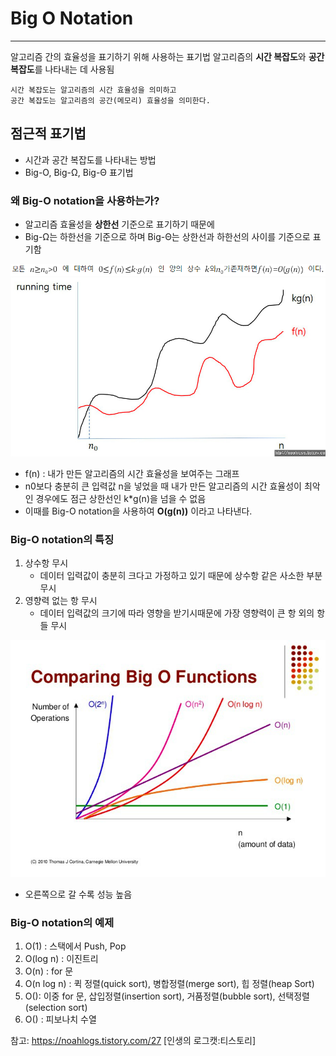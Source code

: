 # Big O Notation

---

알고리즘 간의 효율성을 표기하기 위해 사용하는 표기법
알고리즘의 **시간 복잡도**와 **공간 복잡도**를 나타내는 데 사용됨

```
시간 복잡도는 알고리즘의 시간 효율성을 의미하고
공간 복잡도는 알고리즘의 공간(메모리) 효율성을 의미한다.
```

## 점근적 표기법
- 시간과 공간 복잡도를 나타내는 방법
- Big-O, Big-Ω, Big-Θ 표기법

### 왜 Big-O notation을 사용하는가?
- 알고리즘 효율성을 **상한선** 기준으로 표기하기 때문에
- Big-Ω는 하한선을 기준으로 하며 Big-Θ는 상한선과 하한선의 사이를 기준으로 표기함

![img.png](BigO_images/bigO.png)
![img.png](BigO_images/bigO2.png)
- f(n) : 내가 만든 알고리즘의 시간 효율성을 보여주는 그래프
- n0보다 충분히 큰 입력값 n을 넣었을 때 내가 만든 알고리즘의 시간 효율성이 최악인 경우에도 점근 상한선인 k*g(n)을 넘을 수 없음
- 이때를 Big-O notation을 사용하여 **O(g(n))** 이라고 나타낸다.

### Big-O notation의 특징
1. 상수항 무시
   - 데이터 입력값이 충분히 크다고 가정하고 있기 때문에 상수항 같은 사소한 부분 무시
2. 영향력 없는 항 무시
   - 데이터 입력값의 크기에 따라 영향을 받기시때문에 가장 영향력이 큰 항 외의 항들 무시

![img.png](BigO_images/Comparing_BigO.png)
- 오른쪽으로 갈 수록 성능 높음

### Big-O notation의 예제
1. O(1) : 스택에서 Push, Pop
2. O(log n) : 이진트리
3. O(n) : for 문
4. O(n log n) : 퀵 정렬(quick sort), 병합정렬(merge sort), 힙 정렬(heap Sort)
5. O(): 이중 for 문, 삽입정렬(insertion sort), 거품정렬(bubble sort), 선택정렬(selection sort)
6. O() : 피보나치 수열




참고: https://noahlogs.tistory.com/27 [인생의 로그캣:티스토리]